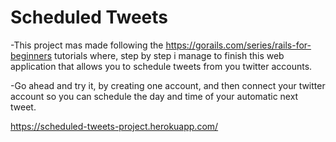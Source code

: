 # Scheduled Tweets

-This project mas made following the https://gorails.com/series/rails-for-beginners tutorials where, step by step i manage to finish this web application that allows you to schedule tweets from you twitter accounts. 

-Go ahead and try it, by creating one account,  and then connect your twitter account so you can schedule the day and time of your automatic next tweet.

https://scheduled-tweets-project.herokuapp.com/